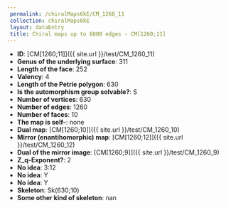 ```yaml
--- 
 permalink: /chiralMaps6kE/CM_1260_11 
 collection: chiralMaps6kE
 layout: dataEntry
 title: Chiral maps up to 6000 edges - CM[1260;11]
---
```


- **ID**: [CM[1260;11]]({{ site.url }}/test/CM_1260_11)
- **Genus of the underlying surface**: 311
- **Length of the face**: 252
- **Valency**: 4
- **Length of the Petrie polygon**: 630
- **Is the automorphism group solvable?**: S
- **Number of vertices**: 630
- **Number of edges**: 1260
- **Number of faces**: 10
- **The map is self-**: none
- **Dual map**: [CM[1260;10]]({{ site.url }}/test/CM_1260_10)
- **Mirror (enantihomorphic) map**: [CM[1260;12]]({{ site.url }}/test/CM_1260_12)
- **Dual of the mirror image**: [CM[1260;9]]({{ site.url }}/test/CM_1260_9)
- **Z_q-Exponent?**: 2
- **No idea**:  3:12
- **No idea**: Y
- **No idea**: Y
- **Skeleton**: Sk(630;10)
- **Some other kind of skeleton**: nan
